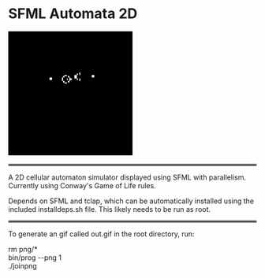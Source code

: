 # SFML Automata 2D

<img src="https://github.com/ndrake127/sfml-automata-2d/blob/master/resources/demo.gif" width="50%">

<hr style="border:2px solid gray"> </hr>

A 2D cellular automaton simulator displayed using SFML with parallelism. Currently using Conway's Game of Life rules.

Depends on SFML and tclap, which can be automatically installed using the included installdeps.sh file. This likely needs to be run as root.

<hr style="border:2px solid gray"> </hr>

To generate an gif called out.gif in the root directory, run:

rm png/\*  
bin/prog --png 1  
./joinpng  
